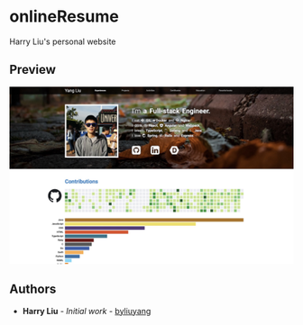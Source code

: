 # onlineResume
Harry Liu's personal website

## Preview
![](screenshots/1.jpg)

## Authors
- **Harry Liu** - *Initial work* - [byliuyang](https://github.com/byliuyang)